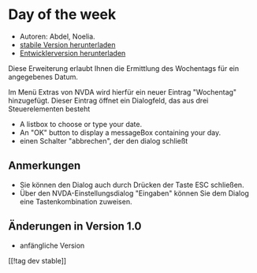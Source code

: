 # Day of the week #

*	 Autoren: Abdel, Noelia.
*	 [stabile Version herunterladen][1]
*	 [Entwicklerversion herunterladen][2]

Diese Erweiterung erlaubt Ihnen die Ermittlung des Wochentags für ein
angegebenes Datum.

Im Menü Extras von NVDA wird hierfür ein neuer Eintrag "Wochentag"
hinzugefügt. Dieser Eintrag öffnet ein Dialogfeld, das aus drei
Steuerelementen besteht

*	 A listbox to choose or type your date.
*	 An "OK" button to display a messageBox containing your day.
*	 einen Schalter "abbrechen", der den dialog schließt

## Anmerkungen ##
*	 Sie können den Dialog auch durch Drücken der Taste ESC schließen.
*	 Über den NVDA-Einstellungsdialog "Eingaben" können Sie dem Dialog eine
   Tastenkombination zuweisen.

## Änderungen in Version 1.0 ##
*	 anfängliche Version

[[!tag dev stable]]

[1]: http://addons.nvda-project.org/files/get.php?file=dw

[2]: http://addons.nvda-project.org/files/get.php?file=dw-dev

